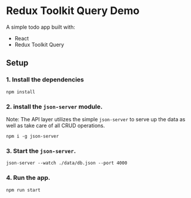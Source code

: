 # Redux Toolkit Query Demo

A simple todo app built with:

- React
- Redux Toolkit Query

## Setup

### 1. Install the dependencies

```
npm install
```

### 2. install the `json-server` module.

Note: The API layer utilizes the simple `json-server` to serve up the data as well as take care of all CRUD operations.

```
npm i -g json-server
```

### 3. Start the `json-server`.

```
json-server --watch ./data/db.json --port 4000
```

### 4. Run the app.

```
npm run start
```
